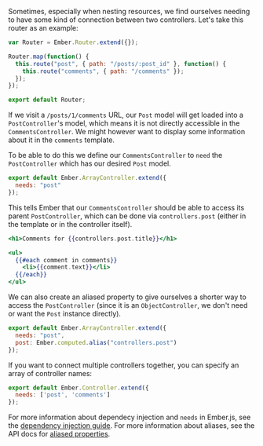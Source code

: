 Sometimes, especially when nesting resources, we find ourselves needing
to have some kind of connection between two controllers. Let's take this
router as an example:

```app/router.js
var Router = Ember.Router.extend({});

Router.map(function() {
  this.route("post", { path: "/posts/:post_id" }, function() {
    this.route("comments", { path: "/comments" });
  });
});

export default Router;
```

If we visit a `/posts/1/comments` URL, our `Post` model will get
loaded into a `PostController`'s model, which means it is not directly
accessible in the `CommentsController`. We might however want to display
some information about it in the `comments` template.

To be able to do this we define our `CommentsController` to `need` the `PostController`
which has our desired `Post` model.

```app/controllers/comments.js
export default Ember.ArrayController.extend({
  needs: "post"
});
```

This tells Ember that our `CommentsController` should be able to access
its parent `PostController`, which can be done via `controllers.post`
(either in the template or in the controller itself).

```app/templates/comments.hbs
<h1>Comments for {{controllers.post.title}}</h1>

<ul>
  {{#each comment in comments}}
    <li>{{comment.text}}</li>
  {{/each}}
</ul>
```

We can also create an aliased property to give ourselves a shorter way to access
the `PostController` (since it is an `ObjectController`, we don't need
or want the `Post` instance directly).

```app/controllers/comments.js
export default Ember.ArrayController.extend({
  needs: "post",
  post: Ember.computed.alias("controllers.post")
});
```


If you want to connect multiple controllers together, you can specify an
array of controller names:

```app/controllers/overview.js
export default Ember.Controller.extend({
  needs: ['post', 'comments']
});
```

For more information about dependecy injection and `needs` in Ember.js,
see the [dependency injection guide](../understanding-ember/dependency-injection-and-service-lookup).
For more information about aliases, see the API docs for
[aliased properties](http://emberjs.com/api/#method_computed_alias).
